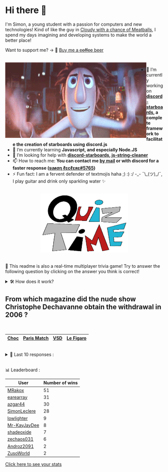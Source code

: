 # Hi there 👋

I'm Simon, a young student with a passion for computers and new technologies!
Kind of like the guy in [Cloudy with a chance of Meatballs](https://www.youtube.com/watch?v=dQw4w9WgXcQ), I spend my days imagining and developing systems to make the world a better place!

Want to support me? -> 🍺 [Buy me a ~~coffee~~ beer](https://www.buymeacoffee.com/SimonLeclere)

<br>

<img width="450" height="240" src="./assets/cloudyWithAChanceOfMeatBalls.gif" align=left>

- 🔭 I’m currently working on **[discord-starboards](https://github.com/SimonLeclere/discord-starboards), a complete framework to facilitate the creation of starboards using discord.js**
- 🌱 I’m currently learning **Javascript, and especially Node.JS**
- 🤔 I’m looking for help with **[discord-starboards](https://github.com/SimonLeclere/discord-starboards), [js-string-cleaner](https://github.com/SimonLeclere/Js-String-Cleaner)**
- 📫 How to reach me: **You can contact me [by mail](mailto:simon-leclere@orange.fr) or with discord for a faster response ([sιмση ℓεcℓεяε#5765](https://discord.com/invite/U2VGrkT))**
- ⚡ Fun fact: I am a fervent defender of textmojis haha ;) :) :/ -\_- ¯\\\_(ツ)\_/¯, I play guitar and drink only sparkling water ✨

<br>

<center><img width="280" height="187" src="./assets/quizTime.gif"></center>

<br>

🎲 This readme is also a real-time multiplayer trivia game! Try to answer the following question by clicking on the answer you think is correct!
<details>
  <summary>🛠️ How does it work?</summary>
  Each answer is a link to a pre-filled issue. When you press "Submit new issue", it triggers a Github action workflow that compares your answer with the correct answer, finds a new question and updates the readme.md file. Not bad huh?! This whole process only takes about 20 seconds!
</details>

## From which magazine did the nude show Christophe Dechavanne obtain the withdrawal in 2006 ?

<br>

| [Choc](https://github.com/SimonLeclere/SimonLeclere/issues/new?title=quiz%7C174%7CChoc&body=Just%20click%20'Submit%20new%20issue'.) | [Paris Match](https://github.com/SimonLeclere/SimonLeclere/issues/new?title=quiz%7C174%7CParis%20Match&body=Just%20click%20'Submit%20new%20issue'.) | [VSD](https://github.com/SimonLeclere/SimonLeclere/issues/new?title=quiz%7C174%7CVSD&body=Just%20click%20'Submit%20new%20issue'.) | [Le Figaro](https://github.com/SimonLeclere/SimonLeclere/issues/new?title=quiz%7C174%7CLe%20Figaro&body=Just%20click%20'Submit%20new%20issue'.) |
| - | - | - | - | 

<br>

<details>
  <summary>📒 Last 10 responses :</summary>

- **SimonLeclere** answered **30** to `How much is there in the world of different flavors of Fanta ?` (Wrong answer)
- **SimonLeclere** answered **ClamWin** to `What memory protection technique is implemented in the OpenBSD code ?` (Wrong answer)
- **SimonLeclere** answered **Water skiing** to `What sport is skiing on the water, pulled by a fast boat ?` (Good answer)
- **SimonLeclere** answered **Snail** to `Bleeding has gradually medically replaced what hermaphrodite ?` (Wrong answer)
- **Lag01** answered **Operating** to `What word is behind the letter O of the MS-DOS operating system ?` (Good answer)
- **Lag01** answered **Bolt** to `What was the first application created by Instagram after its launch ?` (Good answer)
- **RealHinome** answered **Kathmandu** to `What is the capital of Nepal, old hippies stage ?` (Good answer)
- **RealHinome** answered **Cherries** to `Which small red berries are used in the preparation of clafoutis ?` (Good answer)
- **SimonLeclere** answered **Chandelier** to `What was the name of the giant tridacne shell in many churches ?` (Wrong answer)
- **shadeoxide** answered **Lewis Hamilton** to `Who won in 2019 his sixth title of world champion of Formula 1 ?` (Good answer)

</details>

<br>

📊 Leaderboard :

| User | Number of wins |
|-|-|
| [MRakox](https://github.com/MRakox) | 51 |
| [earearray](https://github.com/earearray) | 31 |
| [azgar44](https://github.com/azgar44) | 30 |
| [SimonLeclere](https://github.com/SimonLeclere) | 28 |
| [lowlighter](https://github.com/lowlighter) | 9 |
| [Mr-KayJayDee](https://github.com/Mr-KayJayDee) | 8 |
| [shadeoxide](https://github.com/shadeoxide) | 7 |
| [zechaos031](https://github.com/zechaos031) | 6 |
| [Androz2091](https://github.com/Androz2091) | 2 |
| [ZusoWorld](https://github.com/ZusoWorld) | 2 |

[Click here to see your stats](https://github.com/SimonLeclere/SimonLeclere/issues/new?title=MyStats&body=Just%20click%20%27Submit%20new%20issue%27.)
